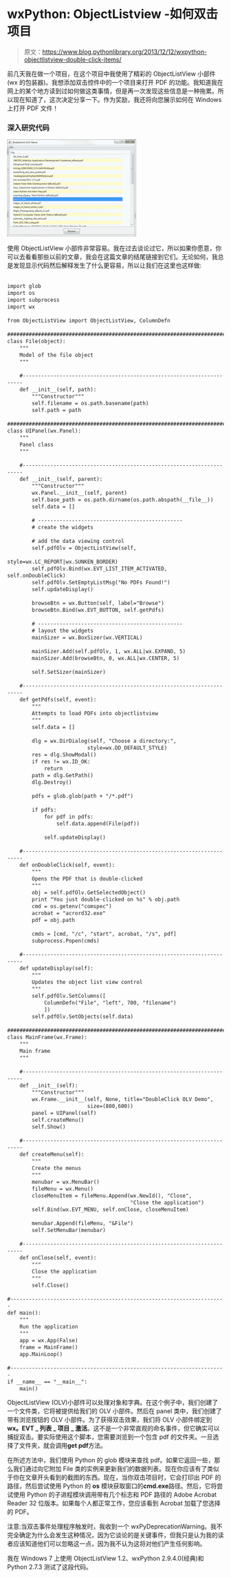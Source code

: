 # wxPython: ObjectListview -如何双击项目

> 原文：<https://www.blog.pythonlibrary.org/2013/12/12/wxpython-objectlistview-double-click-items/>

前几天我在做一个项目，在这个项目中我使用了精彩的 ObjectListView 小部件(wx 的包装器)。我想添加双击控件中的一个项目来打开 PDF 的功能。我知道我在网上的某个地方读到过如何做这类事情，但是再一次发现这些信息是一种拖累。所以现在知道了，这次决定分享一下。作为奖励，我还将向您展示如何在 Windows 上打开 PDF 文件！

### 深入研究代码

[![wxOLVDoubleclick](img/a3721eb039ce325344a064044f6caa4a.png)](https://www.blog.pythonlibrary.org/wp-content/uploads/2013/12/wxOLVDoubleclick.png)

使用 ObjectListView 小部件非常容易。我在过去谈论过它，所以如果你愿意，你可以去看看那些以前的文章，我会在这篇文章的结尾链接到它们。无论如何，我总是发现显示代码然后解释发生了什么更容易，所以让我们在这里也这样做:

```

import glob
import os
import subprocess
import wx

from ObjectListView import ObjectListView, ColumnDefn

########################################################################
class File(object):
    """
    Model of the file object
    """

    #----------------------------------------------------------------------
    def __init__(self, path):
        """Constructor"""
        self.filename = os.path.basename(path)
        self.path = path

########################################################################
class UIPanel(wx.Panel):
    """
    Panel class
    """

    #----------------------------------------------------------------------
    def __init__(self, parent):
        """Constructor"""
        wx.Panel.__init__(self, parent)
        self.base_path = os.path.dirname(os.path.abspath(__file__))
        self.data = []

        # -----------------------------------------------
        # create the widgets

        # add the data viewing control
        self.pdfOlv = ObjectListView(self, 
                                     style=wx.LC_REPORT|wx.SUNKEN_BORDER)
        self.pdfOlv.Bind(wx.EVT_LIST_ITEM_ACTIVATED, self.onDoubleClick)
        self.pdfOlv.SetEmptyListMsg("No PDFs Found!")
        self.updateDisplay()

        browseBtn = wx.Button(self, label="Browse")
        browseBtn.Bind(wx.EVT_BUTTON, self.getPdfs)

        # -----------------------------------------------
        # layout the widgets
        mainSizer = wx.BoxSizer(wx.VERTICAL)

        mainSizer.Add(self.pdfOlv, 1, wx.ALL|wx.EXPAND, 5)
        mainSizer.Add(browseBtn, 0, wx.ALL|wx.CENTER, 5)

        self.SetSizer(mainSizer)

    #----------------------------------------------------------------------
    def getPdfs(self, event):
        """
        Attempts to load PDFs into objectlistview
        """
        self.data = []

        dlg = wx.DirDialog(self, "Choose a directory:",
                          style=wx.DD_DEFAULT_STYLE)
        res = dlg.ShowModal()
        if res != wx.ID_OK:
            return
        path = dlg.GetPath()
        dlg.Destroy()

        pdfs = glob.glob(path + "/*.pdf")

        if pdfs:
            for pdf in pdfs:
                self.data.append(File(pdf))

            self.updateDisplay()

    #----------------------------------------------------------------------
    def onDoubleClick(self, event):
        """
        Opens the PDF that is double-clicked
        """
        obj = self.pdfOlv.GetSelectedObject()
        print "You just double-clicked on %s" % obj.path
        cmd = os.getenv("comspec")
        acrobat = "acrord32.exe"
        pdf = obj.path

        cmds = [cmd, "/c", "start", acrobat, "/s", pdf]
        subprocess.Popen(cmds)

    #----------------------------------------------------------------------
    def updateDisplay(self):
        """
        Updates the object list view control
        """
        self.pdfOlv.SetColumns([
            ColumnDefn("File", "left", 700, "filename")
            ])
        self.pdfOlv.SetObjects(self.data)

########################################################################
class MainFrame(wx.Frame):
    """
    Main frame
    """

    #----------------------------------------------------------------------
    def __init__(self):
        """Constructor"""
        wx.Frame.__init__(self, None, title="DoubleClick OLV Demo",
                          size=(800,600))
        panel = UIPanel(self)
        self.createMenu()
        self.Show()

    #----------------------------------------------------------------------
    def createMenu(self):
        """
        Create the menus
        """
        menubar = wx.MenuBar()
        fileMenu = wx.Menu()
        closeMenuItem = fileMenu.Append(wx.NewId(), "Close",
                                        "Close the application")
        self.Bind(wx.EVT_MENU, self.onClose, closeMenuItem)

        menubar.Append(fileMenu, "&File")
        self.SetMenuBar(menubar)

    #----------------------------------------------------------------------
    def onClose(self, event):
        """
        Close the application
        """
        self.Close()

#----------------------------------------------------------------------
def main():
    """
    Run the application
    """
    app = wx.App(False)
    frame = MainFrame()
    app.MainLoop()

#----------------------------------------------------------------------
if __name__ == "__main__":
    main()

```

ObjectListView (OLV)小部件可以处理对象和字典。在这个例子中，我们创建了一个文件类，它将被提供给我们的 OLV 小部件。然后在 panel 类中，我们创建了带有浏览按钮的 OLV 小部件。为了获得双击效果，我们将 OLV 小部件绑定到 **wx。EVT _ 列表 _ 项目 _ 激活**。这不是一个非常直观的命名事件，但它确实可以捕捉双击。要实际使用这个脚本，您需要浏览到一个包含 pdf 的文件夹。一旦选择了文件夹，就会调用**get pdf**方法。

在所述方法中，我们使用 Python 的 glob 模块来查找 pdf。如果它返回一些，那么我们通过向它附加 File 类的实例来更新我们的数据列表。现在你应该有了类似于你在文章开头看到的截图的东西。现在，当你双击项目时，它会打印出 PDF 的路径，然后尝试使用 Python 的 **os** 模块获取窗口的**cmd.exe**路径。然后，它将尝试使用 Python 的子进程模块调用带有几个标志和 PDF 路径的 Adobe Acrobat Reader 32 位版本。如果每个人都正常工作，您应该看到 Acrobat 加载了您选择的 PDF。

注意:当双击事件处理程序触发时，我收到一个 wxPyDeprecationWarning。我不完全确定为什么会发生这种情况，因为它谈论的是关键事件，但我只是认为我的读者应该知道他们可以忽略这一点，因为我不认为这将对他们产生任何影响。

我在 Windows 7 上使用 ObjectListView 1.2、wxPython 2.9.4.0(经典)和 Python 2.7.3 测试了这段代码。